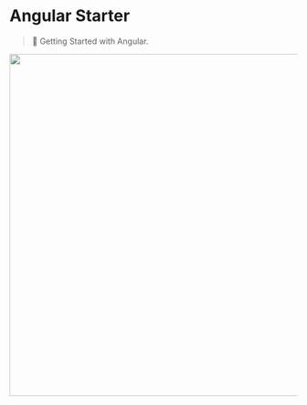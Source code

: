 # Angular Starter

> 💪 Getting Started with Angular.

<p align="center">
  <img src="https://www.techseria.com/sites/default/files/2018-06/angular_hero_top.png" width="600"/>
</p>
